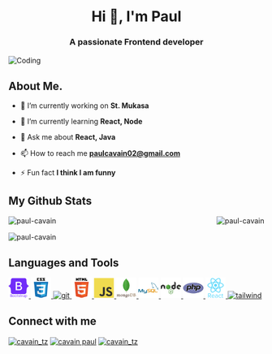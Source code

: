 <h1 align="center">Hi 👋, I'm Paul</h1>
<h3 align="center">A passionate Frontend developer</h3>
<img align="center" alt="Coding" width="90%" height="450vh" src="![Alt text of the image](https://github.com/username/repository/blob/master/img/octocat.png)" >


## About Me.
- 🔭 I’m currently working on **St. Mukasa**

- 🌱 I’m currently learning **React, Node**

- 💬 Ask me about **React, Java**

- 📫 How to reach me **paulcavain02@gmail.com**

- ⚡ Fun fact **I think I am funny**

  
## My Github Stats

<p><img align="left" src="https://github-readme-stats.vercel.app/api?username=paul-cavain&show_icons=true&locale=en" alt="paul-cavain" /></p>

<p>&nbsp;<img align="right" src="https://github-readme-stats.vercel.app/api/top-langs?username=paul-cavain&show_icons=true&locale=en&layout=compact" alt="paul-cavain" /></p>
<p><img align="center" src="https://github-readme-streak-stats.herokuapp.com/?user=paul-cavain&" alt="paul-cavain" /></p>


##
## Languages and Tools
<p align="left"> <a href="https://getbootstrap.com" target="_blank" rel="noreferrer"> <img src="https://raw.githubusercontent.com/devicons/devicon/master/icons/bootstrap/bootstrap-plain-wordmark.svg" alt="bootstrap" width="40" height="40"/> </a> <a href="https://www.w3schools.com/css/" target="_blank" rel="noreferrer"> <img src="https://raw.githubusercontent.com/devicons/devicon/master/icons/css3/css3-original-wordmark.svg" alt="css3" width="40" height="40"/> </a> <a href="https://git-scm.com/" target="_blank" rel="noreferrer"> <img src="https://www.vectorlogo.zone/logos/git-scm/git-scm-icon.svg" alt="git" width="40" height="40"/> </a> <a href="https://www.w3.org/html/" target="_blank" rel="noreferrer"> <img src="https://raw.githubusercontent.com/devicons/devicon/master/icons/html5/html5-original-wordmark.svg" alt="html5" width="40" height="40"/> </a> <a href="https://developer.mozilla.org/en-US/docs/Web/JavaScript" target="_blank" rel="noreferrer"> <img src="https://raw.githubusercontent.com/devicons/devicon/master/icons/javascript/javascript-original.svg" alt="javascript" width="40" height="40"/> </a> <a href="https://www.mongodb.com/" target="_blank" rel="noreferrer"> <img src="https://raw.githubusercontent.com/devicons/devicon/master/icons/mongodb/mongodb-original-wordmark.svg" alt="mongodb" width="40" height="40"/> </a> <a href="https://www.mysql.com/" target="_blank" rel="noreferrer"> <img src="https://raw.githubusercontent.com/devicons/devicon/master/icons/mysql/mysql-original-wordmark.svg" alt="mysql" width="40" height="40"/> </a> <a href="https://nodejs.org" target="_blank" rel="noreferrer"> <img src="https://raw.githubusercontent.com/devicons/devicon/master/icons/nodejs/nodejs-original-wordmark.svg" alt="nodejs" width="40" height="40"/> </a> <a href="https://www.php.net" target="_blank" rel="noreferrer"> <img src="https://raw.githubusercontent.com/devicons/devicon/master/icons/php/php-original.svg" alt="php" width="40" height="40"/> </a> <a href="https://reactjs.org/" target="_blank" rel="noreferrer"> <img src="https://raw.githubusercontent.com/devicons/devicon/master/icons/react/react-original-wordmark.svg" alt="react" width="40" height="40"/> </a> <a href="https://tailwindcss.com/" target="_blank" rel="noreferrer"> <img src="https://www.vectorlogo.zone/logos/tailwindcss/tailwindcss-icon.svg" alt="tailwind" width="40" height="40"/> </a>  </p>



## Connect with me
<p align="left">
<a href="https://twitter.com/cavain_tz" target="blank"><img align="center" src="https://raw.githubusercontent.com/rahuldkjain/github-profile-readme-generator/master/src/images/icons/Social/twitter.svg" alt="cavain_tz" height="30" width="40" /></a>
<a href="https://fb.com/cavain paul" target="blank"><img align="center" src="https://raw.githubusercontent.com/rahuldkjain/github-profile-readme-generator/master/src/images/icons/Social/facebook.svg" alt="cavain paul" height="30" width="40" /></a>
<a href="https://instagram.com/cavain_tz" target="blank"><img align="center" src="https://raw.githubusercontent.com/rahuldkjain/github-profile-readme-generator/master/src/images/icons/Social/instagram.svg" alt="cavain_tz" height="30" width="40" /></a>
</p>



